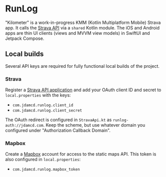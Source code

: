 # RunLog

"Kilometer" is a work-in-progress KMM (Kotlin Multiplatform Mobile) Strava app. It calls the [Strava API](https://developers.strava.com) via a `shared` Kotlin module. The iOS and Android apps are thin UI clients (views and MVVM view models) in SwiftUI and Jetpack Compose.

## Local builds
Several API keys are required for fully functional local builds of the project.

### Strava
Register a [Strava API application](https://strava.com/settings/api) and add your OAuth client ID and secret to `local.properties` with the keys:
- `com.jdamcd.runlog.client_id`
- `com.jdamcd.runlog.client_secret` 

The OAuth redirect is configured in `StravaApi.kt` as `runlog-auth://jdamcd.com`. Keep the scheme, but use whatever domain you configured under "Authorization Callback Domain".

### Mapbox
Create a [Mapbox](https://www.mapbox.com) account for access to the static maps API. This token is also configured in `local.properties`:
- `com.jdamcd.runlog.mapbox_token`
